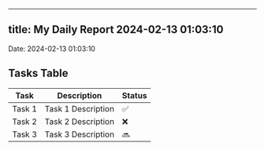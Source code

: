 
---
title: My Daily Report 2024-02-13 01:03:10
---

Date: 2024-02-13 01:03:10

## Tasks Table

| Task | Description | Status |
|------|-------------|--------|
| Task 1 | Task 1 Description | ✅ |
| Task 2 | Task 2 Description | ❌ |
| Task 3 | Task 3 Description | 🔜 |
